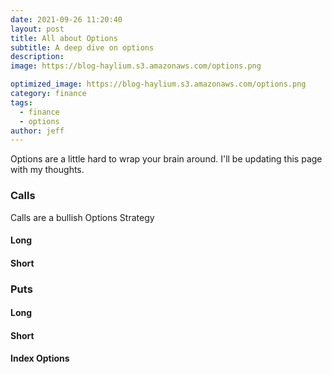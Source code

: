 ```yaml
---
date: 2021-09-26 11:20:40
layout: post
title: All about Options
subtitle: A deep dive on options
description: 
image: https://blog-haylium.s3.amazonaws.com/options.png

optimized_image: https://blog-haylium.s3.amazonaws.com/options.png
category: finance
tags:
  - finance
  - options
author: jeff
---
```


Options are a little hard to wrap your brain around. I'll be updating this page with my thoughts.

### Calls
Calls are a bullish Options Strategy
#### Long

#### Short


### Puts

#### Long

#### Short

#### Index Options

